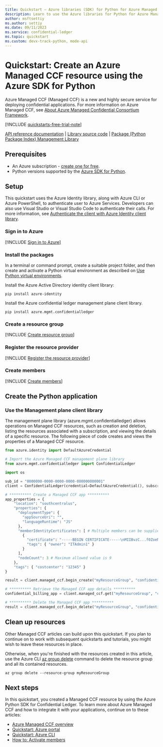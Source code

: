 ```yaml
---
title: Quickstart – Azure libraries (SDK) for Python for Azure Managed Confidential Consortium Framework 
description: Learn to use the Azure libraries for Python for Azure Managed Confidential Consortium Framework
author: msftsettiy
ms.author: settiy
ms.date: 09/11/2023
ms.service: confidential-ledger
ms.topic: quickstart
ms.custom: devx-track-python, mode-api
---
```


# Quickstart: Create an Azure Managed CCF resource using the Azure SDK for Python

Azure Managed CCF (Managed CCF) is a new and highly secure service for deploying confidential applications. For more information on Azure Managed CCF, see [About Azure Managed Confidential Consortium Framework](overview.md).

[!INCLUDE [quickstarts-free-trial-note](../../includes/quickstarts-free-trial-note.md)]

[API reference documentation](https://azuresdkdocs.blob.core.windows.net/$web/python/azure-confidentialledger/latest/azure.confidentialledger.html) | [Library source code](https://github.com/Azure/azure-sdk-for-python/tree/main/sdk/confidentialledger) | [Package (Python Package Index) Management Library](https://pypi.org/project/azure-mgmt-confidentialledger/)

## Prerequisites

- An Azure subscription - [create one for free](https://azure.microsoft.com/free/?WT.mc_id=A261C142F).
- Python versions supported by the [Azure SDK for Python](https://github.com/Azure/azure-sdk-for-python#prerequisites).

## Setup

This quickstart uses the Azure Identity library, along with Azure CLI or Azure PowerShell, to authenticate user to Azure Services. Developers can also use Visual Studio or Visual Studio Code to authenticate their calls. For more information, see [Authenticate the client with Azure Identity client library](/python/api/overview/azure/identity-readme).

### Sign in to Azure

[!INCLUDE [Sign in to Azure](../../includes/confidential-ledger-sign-in-azure.md)]

### Install the packages

In a terminal or command prompt, create a suitable project folder, and then create and activate a Python virtual environment as described on [Use Python virtual environments](/azure/developer/python/configure-local-development-environment?tabs=cmd#use-python-virtual-environments).

Install the Azure Active Directory identity client library:

```terminal
pip install azure-identity
```

Install the Azure confidential ledger management plane client library.

```terminal
pip install azure.mgmt.confidentialledger
```

### Create a resource group

[!INCLUDE [Create resource group](./includes/powershell-resource-group-create.md)]

### Register the resource provider

[!INCLUDE [Register the resource provider](includes/register-provider.md)]

### Create members

[!INCLUDE [Create members](includes/create-member.md)]

## Create the Python application

### Use the Management plane client library

The management plane library (azure.mgmt.confidentialledger) allows operations on Managed CCF resources, such as creation and deletion, listing the resources associated with a subscription, and viewing the details of a specific resource. The following piece of code creates and views the properties of a Managed CCF resource.

```python
from azure.identity import DefaultAzureCredential

# Import the Azure Managed CCF management plane library
from azure.mgmt.confidentialledger import ConfidentialLedger

import os

sub_id = "0000000-0000-0000-0000-000000000001"
client = ConfidentialLedger(credential=DefaultAzureCredential(), subscription_id=sub_id)

# ********** Create a Managed CCF app ********** 
app_properties = {
    "location": "southcentralus",
    "properties": {
      "deploymentType": {
        "appSourceUri": "",
        "languageRuntime": "JS"
      },
      "memberIdentityCertificates": [ # Multiple members can be supplied
        {
          "certificate": "-----BEGIN CERTIFICATE-----\nMIIBvzC...f0ZoeNw==\n-----END CERTIFICATE-----",
          "tags": { "owner": "ITAdmin1" }
        }
      ],
      "nodeCount": 3 # Maximum allowed value is 9
    },
    "tags": { "costcenter": "12345" }
}

result = client.managed_ccf.begin_create("myResourceGroup", "confidentialbillingapp", app_properties).result()

# ********** Retrieve the Managed CCF app details ********** 
confidential_billing_app = client.managed_ccf.get("myResourceGroup", "confidentialbillingapp")

# ********** Delete the Managed CCF app **********
result = client.managed_ccf.begin_delete("myResourceGroup", "confidentialbillingapp").result()
```

## Clean up resources

Other Managed CCF articles can build upon this quickstart. If you plan to continue on to work with subsequent quickstarts and tutorials, you might wish to leave these resources in place.

Otherwise, when you're finished with the resources created in this article, use the Azure CLI [az group delete](/cli/azure/group?#az-group-delete) command to delete the resource group and all its contained resources.

```azurecli
az group delete --resource-group myResourceGroup
```

## Next steps

In this quickstart, you created a Managed CCF resource by using the Azure Python SDK for Confidential Ledger. To learn more about Azure Managed CCF and how to integrate it with your applications, continue on to these articles:

- [Azure Managed CCF overview](overview.md)
- [Quickstart: Azure portal](quickstart-portal.md)
- [Quickstart: Azure CLI](quickstart-cli.md)
- [How to: Activate members](how-to-activate-members.md)
